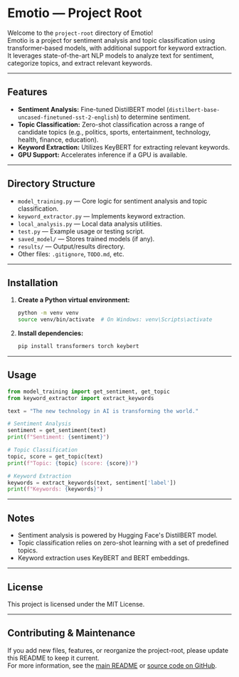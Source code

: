 # Emotio — Project Root

Welcome to the `project-root` directory of Emotio!  
Emotio is a project for sentiment analysis and topic classification using transformer-based models, with additional support for keyword extraction. It leverages state-of-the-art NLP models to analyze text for sentiment, categorize topics, and extract relevant keywords.

---

## Features

- **Sentiment Analysis:** Fine-tuned DistilBERT model (`distilbert-base-uncased-finetuned-sst-2-english`) to determine sentiment.
- **Topic Classification:** Zero-shot classification across a range of candidate topics (e.g., politics, sports, entertainment, technology, health, finance, education).
- **Keyword Extraction:** Utilizes KeyBERT for extracting relevant keywords.
- **GPU Support:** Accelerates inference if a GPU is available.

---

## Directory Structure

- `model_training.py` — Core logic for sentiment analysis and topic classification.
- `keyword_extractor.py` — Implements keyword extraction.
- `local_analysis.py` — Local data analysis utilities.
- `test.py` — Example usage or testing script.
- `saved_model/` — Stores trained models (if any).
- `results/` — Output/results directory.
- Other files: `.gitignore`, `TODO.md`, etc.

---

## Installation

1. **Create a Python virtual environment:**
    ```bash
    python -m venv venv
    source venv/bin/activate  # On Windows: venv\Scripts\activate
    ```

2. **Install dependencies:**
    ```bash
    pip install transformers torch keybert
    ```

---

## Usage

```python
from model_training import get_sentiment, get_topic
from keyword_extractor import extract_keywords

text = "The new technology in AI is transforming the world."

# Sentiment Analysis
sentiment = get_sentiment(text)
print(f"Sentiment: {sentiment}")

# Topic Classification
topic, score = get_topic(text)
print(f"Topic: {topic} (score: {score})")

# Keyword Extraction
keywords = extract_keywords(text, sentiment['label'])
print(f"Keywords: {keywords}")
```

---

## Notes

- Sentiment analysis is powered by Hugging Face's DistilBERT model.
- Topic classification relies on zero-shot learning with a set of predefined topics.
- Keyword extraction uses KeyBERT and BERT embeddings.

---

## License

This project is licensed under the MIT License.

---

## Contributing & Maintenance

If you add new files, features, or reorganize the project-root, please update this README to keep it current.  
For more information, see the [main README](../README.md) or [source code on GitHub](https://github.com/ShikharVeer10/Emotio).

